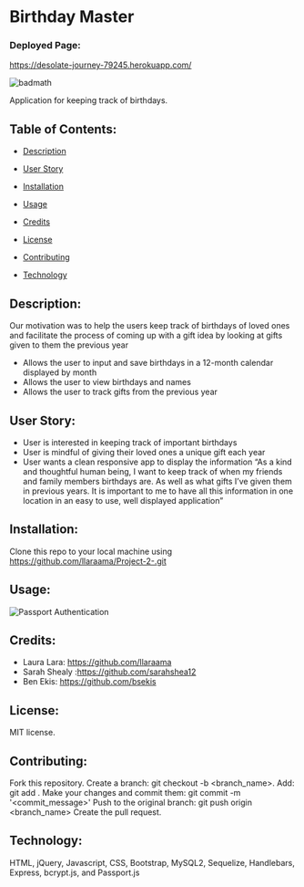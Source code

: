 # Birthday Master
### Deployed Page: 
https://desolate-journey-79245.herokuapp.com/

![badmath](https://img.shields.io/github/languages/top/llaraama/Project-2-)

Application for keeping track of birthdays.
 
 ## Table of Contents:
  * [Description](#Description)
 
  * [User Story](#User-Story)
  
  * [Installation](#Installation)

  * [Usage](#Usage)
  
  * [Credits](#Credits)

  * [License](#License)

  * [Contributing](#Contributing)

  * [Technology](#Technology)

## Description:
Our motivation was to help the users keep track of birthdays of loved ones and facilitate the process of coming up with a gift idea by looking at gifts given to them the previous year
* Allows the user to input and save birthdays in a 12-month calendar displayed by month
* Allows the user to view birthdays and names
* Allows the user to track gifts from the previous year


## User Story:
* User is interested in keeping track of important birthdays 
* User is mindful of giving their loved ones a unique gift each year
* User wants a clean responsive app to display the information
“As a kind and thoughtful human being, I want to keep track of when my friends and family members birthdays are. As well as what gifts I’ve given them in previous years. It is important to me to have all this information in one location in an easy to use, well displayed application” 



## Installation:
Clone this repo to your local machine using https://github.com/llaraama/Project-2-.git

## Usage:
![Passport Authentication](https://user-images.githubusercontent.com/62354759/94469583-5bb04b80-0194-11eb-85b2-005ab9741ee6.gif)


## Credits:
* Laura Lara: https://github.com/llaraama
* Sarah Shealy :https://github.com/sarahshea12 
* Ben Ekis: https://github.com/bsekis

## License:
MIT license.

## Contributing:
Fork this repository. Create a branch: git checkout -b <branch_name>. Add: git add . Make your changes and commit them: git commit -m '<commit_message>' Push to the original branch: git push origin <branch_name> Create the pull request.

## Technology:
HTML, jQuery, Javascript, CSS, Bootstrap, MySQL2, Sequelize, Handlebars, Express, bcrypt.js, and Passport.js



